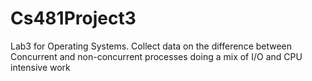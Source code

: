 # Cs481Project3
Lab3 for Operating Systems. Collect data on the difference between Concurrent and non-concurrent processes doing a mix of I/O and CPU intensive work
